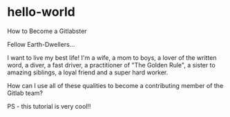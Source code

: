 # hello-world
How to Become a Gitlabster

Fellow Earth-Dwellers...

I want to live my best life!  I'm a wife, a mom to boys, a lover of the written word, a diver, a fast driver, a practitioner of "The Golden Rule", a sister to amazing siblings, a loyal friend and a super hard worker.

How can I use all of these qualities to become a contributing member of the Gitlab team?

PS - this tutorial is very cool!!
